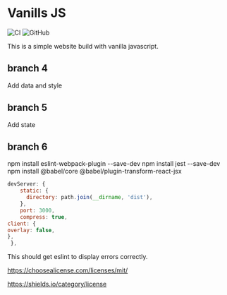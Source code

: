 # Vanills JS

![CI](https://github.com/C5m7b4/vanilla3/workflows/CI/badge.svg)
![GitHub](https://img.shields.io/github/license/C5m7b4/vanilla3?style=plastic)

This is a simple website build with vanilla javascript.

## branch 4

Add data and style

## branch 5

Add state

## branch 6

npm install eslint-webpack-plugin --save-dev
npm install jest --save-dev
npm install @babel/core @babel/plugin-transform-react-jsx


```js
devServer: {
    static: {
      directory: path.join(__dirname, 'dist'),
    },
    port: 3000,
    compress: true,
client: {
overlay: false,
},
 },
```

This should get eslint to display errors correctly.

https://choosealicense.com/licenses/mit/

https://shields.io/category/license
